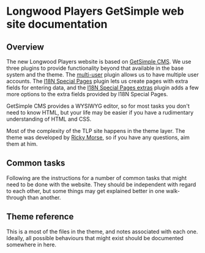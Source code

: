 # Longwood Players GetSimple web site documentation

## Overview

The new Longwood Players website is based on [GetSimple CMS][gs]. We use three
plugins to provide functionality beyond that available in the base system and
the theme. The [multi-user][mu] plugin allows us to have multiple user accounts.
The [I18N Special Pages][sp] plugin lets us create pages with extra fields for
entering data, and the [I18N Special Pages extras][ex] plugin adds a few more
options to the extra fields provided by I18N Special Pages.

[gs]: http://get-simple.info
[mu]: http://get-simple.info/extend/plugin/multi-user/133/
[sp]: http://get-simple.info/extend/plugin/i18n-special-pages/319/
[ex]: http://get-simple.info/extend/plugin/i18n-special-pages-extras/768/

GetSimple CMS provides a WYSIWYG editor, so for most tasks you don't need to
know HTML, but your life may be easier if you have a rudimentary understanding
of HTML and CSS.

Most of the complexity of the TLP site happens in the theme layer. The theme
was developed by [Ricky Morse][rm], so if you have any questions, aim them at him.

[rm]: mailto:pukku@mac.com

## Common tasks

Following are the instructions for a number of common tasks that might need to be
done with the website. They should be independent with regard to each other, but
some things may get explained better in one walk-through than another.

## Theme reference

This is a most of the files in the theme, and notes associated with each one. Ideally,
all possible behaviours that might exist should be documented somewhere in here.

